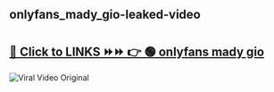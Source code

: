 
 ## onlyfans_mady_gio-leaked-video 

# <h2><a href="https://clipsfans.com/onlyfans_mady_gio&ref=git">🔗 Click to LINKS ⏩⏩ 👉 🟢 onlyfans mady gio </a></h2>

<a href="https://clipsfans.com/onlyfans_mady_gio&ref=git" rel="nofollow" data-target="animated-image.originalLink"><img src="https://i.ibb.co.com/xMMVF88/686577567.gif" alt="Viral Video Original" style="max-width: 100%; display: inline-block;" data-target="animated-image.originalImage"></a>
